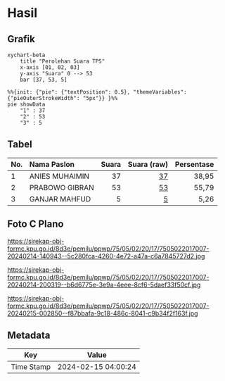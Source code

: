# Hasil

## Grafik

```mermaid
xychart-beta
    title "Perolehan Suara TPS"
    x-axis [01, 02, 03]
    y-axis "Suara" 0 --> 53
    bar [37, 53, 5]
```

```mermaid
%%{init: {"pie": {"textPosition": 0.5}, "themeVariables": {"pieOuterStrokeWidth": "5px"}} }%%
pie showData
    "1" : 37
    "2" : 53
    "3" : 5
```

## Tabel

| No. | Nama Paslon    | Suara | Suara (raw) | Persentase |
|:--- |:-------------- | -----:| -----------:| ----------:|
| 1   | ANIES MUHAIMIN | 37    | [37][p-1]   | 38,95      |
| 2   | PRABOWO GIBRAN | 53    | [53][p-2]   | 55,79      |
| 3   | GANJAR MAHFUD  | 5     | [5][p-3]    | 5,26       |


[p-1]: https://github.com/gigit-pemilu/pemilu-2024-75-gorontalo/blob/main/pilpres/hitung-suara/sub/75-gorontalo/sub/05-gorontalo-utara/sub/02-kwandang/sub/2017-katialada/sub/007-tps/sub/paslon-1.txt
[p-2]: https://github.com/gigit-pemilu/pemilu-2024-75-gorontalo/blob/main/pilpres/hitung-suara/sub/75-gorontalo/sub/05-gorontalo-utara/sub/02-kwandang/sub/2017-katialada/sub/007-tps/sub/paslon-2.txt
[p-3]: https://github.com/gigit-pemilu/pemilu-2024-75-gorontalo/blob/main/pilpres/hitung-suara/sub/75-gorontalo/sub/05-gorontalo-utara/sub/02-kwandang/sub/2017-katialada/sub/007-tps/sub/paslon-3.txt

## Foto C Plano

https://sirekap-obj-formc.kpu.go.id/8d3e/pemilu/ppwp/75/05/02/20/17/7505022017007-20240214-140943--5c280fca-4260-4e72-a47a-c6a7845727d2.jpg

https://sirekap-obj-formc.kpu.go.id/8d3e/pemilu/ppwp/75/05/02/20/17/7505022017007-20240214-200319--b6d6775e-3e9a-4eee-8cf6-5daef33f50cf.jpg

https://sirekap-obj-formc.kpu.go.id/8d3e/pemilu/ppwp/75/05/02/20/17/7505022017007-20240215-002850--f87bbafa-9c18-486c-8041-c9b34f2f163f.jpg


## Metadata

| Key        | Value               |
| ---------- | ------------------- |
| Time Stamp | 2024-02-15 04:00:24 |



